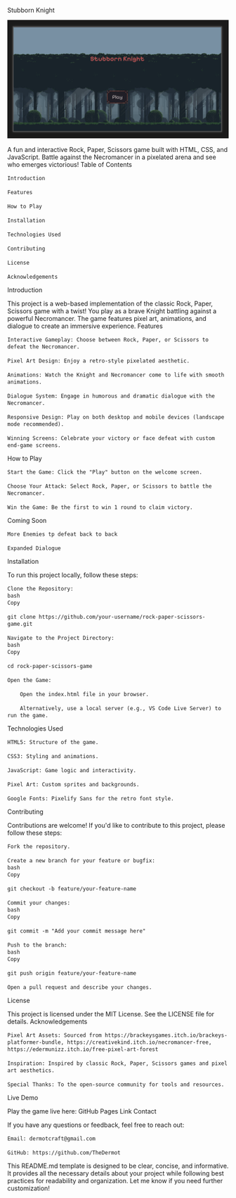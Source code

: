 Stubborn Knight

![Game Screenshot](./images/StubbornKnightPreview.png)

A fun and interactive Rock, Paper, Scissors game built with HTML, CSS, and JavaScript. Battle against the Necromancer in a pixelated arena and see who emerges victorious!
Table of Contents

    Introduction

    Features

    How to Play

    Installation

    Technologies Used

    Contributing

    License

    Acknowledgements

Introduction

This project is a web-based implementation of the classic Rock, Paper, Scissors game with a twist! You play as a brave Knight battling against a powerful Necromancer. The game features pixel art, animations, and dialogue to create an immersive experience.
Features

    Interactive Gameplay: Choose between Rock, Paper, or Scissors to defeat the Necromancer.

    Pixel Art Design: Enjoy a retro-style pixelated aesthetic.

    Animations: Watch the Knight and Necromancer come to life with smooth animations.

    Dialogue System: Engage in humorous and dramatic dialogue with the Necromancer.

    Responsive Design: Play on both desktop and mobile devices (landscape mode recommended).

    Winning Screens: Celebrate your victory or face defeat with custom end-game screens.

How to Play

    Start the Game: Click the "Play" button on the welcome screen.

    Choose Your Attack: Select Rock, Paper, or Scissors to battle the Necromancer.

    Win the Game: Be the first to win 1 round to claim victory.

Coming Soon

    More Enemies tp defeat back to back

    Expanded Dialogue
    
Installation

To run this project locally, follow these steps:

    Clone the Repository:
    bash
    Copy

    git clone https://github.com/your-username/rock-paper-scissors-game.git

    Navigate to the Project Directory:
    bash
    Copy

    cd rock-paper-scissors-game

    Open the Game:

        Open the index.html file in your browser.

        Alternatively, use a local server (e.g., VS Code Live Server) to run the game.

Technologies Used

    HTML5: Structure of the game.

    CSS3: Styling and animations.

    JavaScript: Game logic and interactivity.

    Pixel Art: Custom sprites and backgrounds.

    Google Fonts: Pixelify Sans for the retro font style.

Contributing

Contributions are welcome! If you'd like to contribute to this project, please follow these steps:

    Fork the repository.

    Create a new branch for your feature or bugfix:
    bash
    Copy

    git checkout -b feature/your-feature-name

    Commit your changes:
    bash
    Copy

    git commit -m "Add your commit message here"

    Push to the branch:
    bash
    Copy

    git push origin feature/your-feature-name

    Open a pull request and describe your changes.

License

This project is licensed under the MIT License. See the LICENSE file for details.
Acknowledgements

    Pixel Art Assets: Sourced from https://brackeysgames.itch.io/brackeys-platformer-bundle, https://creativekind.itch.io/necromancer-free, https://edermunizz.itch.io/free-pixel-art-forest

    Inspiration: Inspired by classic Rock, Paper, Scissors games and pixel art aesthetics.

    Special Thanks: To the open-source community for tools and resources.

Live Demo

Play the game live here: GitHub Pages Link
Contact

If you have any questions or feedback, feel free to reach out:

    Email: dermotcraft@gmail.com

    GitHub: https://github.com/TheDermot
This README.md template is designed to be clear, concise, and informative. It provides all the necessary details about your project while following best practices for readability and organization. Let me know if you need further customization!

